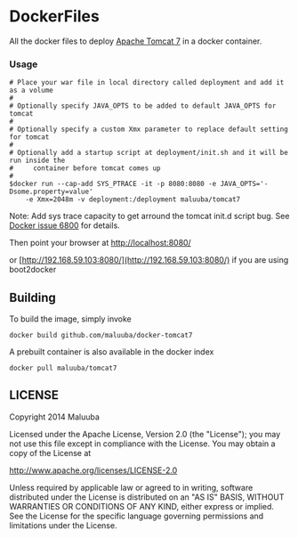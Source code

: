 DockerFiles
===========

All the docker files to deploy [Apache Tomcat 7](http://tomcat.apache.org/download-70.cgi) in a docker container.

### Usage

```
# Place your war file in local directory called deployment and add it as a volume 
#
# Optionally specify JAVA_OPTS to be added to default JAVA_OPTS for tomcat
#
# Optionally specify a custom Xmx parameter to replace default setting for tomcat
#
# Optionally add a startup script at deployment/init.sh and it will be run inside the 
#     container before tomcat comes up
#
$docker run --cap-add SYS_PTRACE -it -p 8080:8080 -e JAVA_OPTS='-Dsome.property=value' 
    -e Xmx=2048m -v deployment:/deployment maluuba/tomcat7
```
Note: Add sys trace capacity to get arround the tomcat init.d script bug. See [Docker issue 6800](https://github.com/docker/docker/issues/6800) for details.

Then point your browser at [http://localhost:8080/](http://localhost:8080/)

or [http://192.168.59.103:8080/](http://192.168.59.103:8080/) if you are using boot2docker

## Building

To build the image, simply invoke

    docker build github.com/maluuba/docker-tomcat7

A prebuilt container is also available in the docker index

    docker pull maluuba/tomcat7
    

## LICENSE

Copyright 2014 Maluuba

Licensed under the Apache License, Version 2.0 (the "License");
you may not use this file except in compliance with the License.
You may obtain a copy of the License at

  http://www.apache.org/licenses/LICENSE-2.0

Unless required by applicable law or agreed to in writing, software
distributed under the License is distributed on an "AS IS" BASIS,
WITHOUT WARRANTIES OR CONDITIONS OF ANY KIND, either express or implied.
See the License for the specific language governing permissions and
limitations under the License.
    